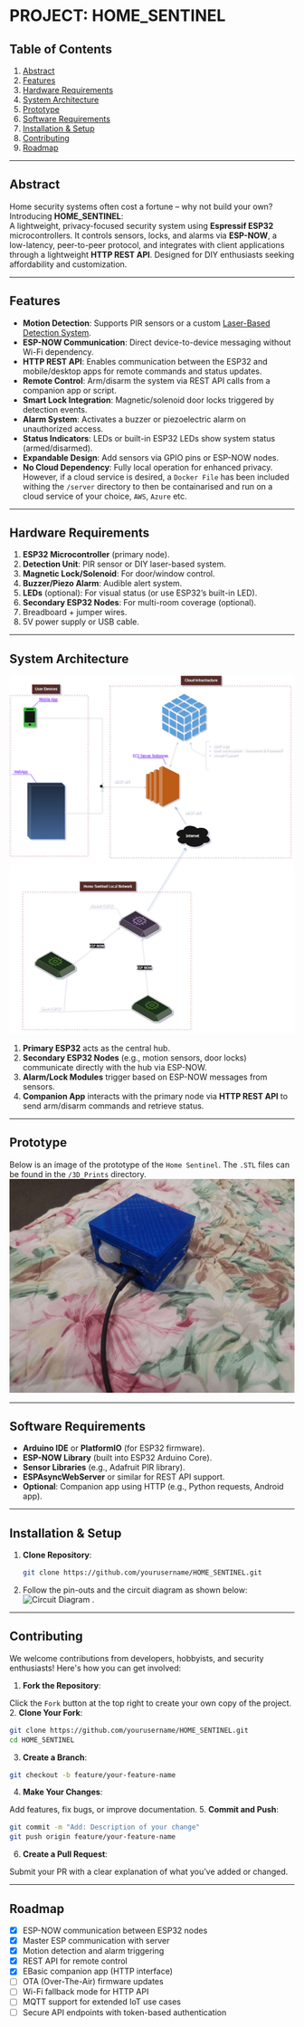 # PROJECT: HOME_SENTINEL  

## Table of Contents  
1. [Abstract](#abstract)  
2. [Features](#features)  
3. [Hardware Requirements](#hardware-requirements)  
4. [System Architecture](#system-architecture)  
5. [Prototype](#prototype)  
6. [Software Requirements](#software-requirements)  
7. [Installation & Setup](#installation--setup)  
8. [Contributing](#contributing)  
9. [Roadmap](#roadmap)  

---

## Abstract  
Home security systems often cost a fortune – why not build your own? Introducing **HOME_SENTINEL**:  
A lightweight, privacy-focused security system using **Espressif ESP32** microcontrollers. It controls sensors, locks, and alarms via **ESP-NOW**, a low-latency, peer-to-peer protocol, and integrates with client applications through a lightweight **HTTP REST API**. Designed for DIY enthusiasts seeking affordability and customization.

---

## Features  
- **Motion Detection**: Supports PIR sensors or a custom [Laser-Based Detection System](https://github.com/Minibunny14/Laser-Based-Obstruction-Detection-System).  
- **ESP-NOW Communication**: Direct device-to-device messaging without Wi-Fi dependency.  
- **HTTP REST API**: Enables communication between the ESP32 and mobile/desktop apps for remote commands and status updates.  
- **Remote Control**: Arm/disarm the system via REST API calls from a companion app or script.  
- **Smart Lock Integration**: Magnetic/solenoid door locks triggered by detection events.  
- **Alarm System**: Activates a buzzer or piezoelectric alarm on unauthorized access.  
- **Status Indicators**: LEDs or built-in ESP32 LEDs show system status (armed/disarmed).  
- **Expandable Design**: Add sensors via GPIO pins or ESP-NOW nodes.  
- **No Cloud Dependency**: Fully local operation for enhanced privacy. However, if a cloud service is desired, a `Docker File` has been included withing the `/server` directory to then be containarised and run on a cloud service of your choice, `AWS`, `Azure` etc. 

---

## Hardware Requirements  
1. **ESP32 Microcontroller** (primary node).  
2. **Detection Unit**: PIR sensor or DIY laser-based system.  
3. **Magnetic Lock/Solenoid**: For door/window control.  
4. **Buzzer/Piezo Alarm**: Audible alert system.  
5. **LEDs** (optional): For visual status (or use ESP32’s built-in LED).  
6. **Secondary ESP32 Nodes**: For multi-room coverage (optional).  
7. Breadboard + jumper wires.  
8. 5V power supply or USB cable.  

---

## System Architecture  
![System Architecture]( ./Images/HomeSentinelNetworkArchetechture.drawio.png)  

1. **Primary ESP32** acts as the central hub.  
2. **Secondary ESP32 Nodes** (e.g., motion sensors, door locks) communicate directly with the hub via ESP-NOW.  
3. **Alarm/Lock Modules** trigger based on ESP-NOW messages from sensors.  
4. **Companion App** interacts with the primary node via **HTTP REST API** to send arm/disarm commands and retrieve status.


---
## Prototype
Below is an image of the prototype of the `Home Sentinel`. The `.STL` files can be found in the `/3D_Prints` directory.
![Prototype]( ./Images/HomeSentinel_Box.jpg)  

---

## Software Requirements  
- **Arduino IDE** or **PlatformIO** (for ESP32 firmware).  
- **ESP-NOW Library** (built into ESP32 Arduino Core).  
- **Sensor Libraries** (e.g., Adafruit PIR library).  
- **ESPAsyncWebServer** or similar for REST API support.  
- **Optional**: Companion app using HTTP (e.g., Python requests, Android app).  

---

## Installation & Setup  
1. **Clone Repository**:  
   ```bash  
   git clone https://github.com/yourusername/HOME_SENTINEL.git 
   ```
2. Follow the pin-outs and the circuit diagram as shown below:
 ![Circuit Diagram]( ./Images/)  .  
---

## Contributing

We welcome contributions from developers, hobbyists, and security enthusiasts! Here's how you can get involved:

1. **Fork the Repository**:

Click the `Fork` button at the top right to create your own copy of the project.
2. **Clone Your Fork**:
```bash
git clone https://github.com/yourusername/HOME_SENTINEL.git
cd HOME_SENTINEL
```
3. **Create a Branch**:
```bash
git checkout -b feature/your-feature-name
```
4. **Make Your Changes**:

Add features, fix bugs, or improve documentation.
5. **Commit and Push**:
```bash
git commit -m "Add: Description of your change"
git push origin feature/your-feature-name
```
6. **Create a Pull Request**:

Submit your PR with a clear explanation of what you’ve added or changed.

---

## Roadmap
- [x] ESP-NOW communication between ESP32 nodes
- [x] Master ESP communication with server
- [x] Motion detection and alarm triggering
- [x] REST API for remote control
- [x] EBasic companion app (HTTP interface)
- [ ] OTA (Over-The-Air) firmware updates
- [ ] Wi-Fi fallback mode for HTTP API
- [ ] MQTT support for extended IoT use cases
- [ ] Secure API endpoints with token-based authentication